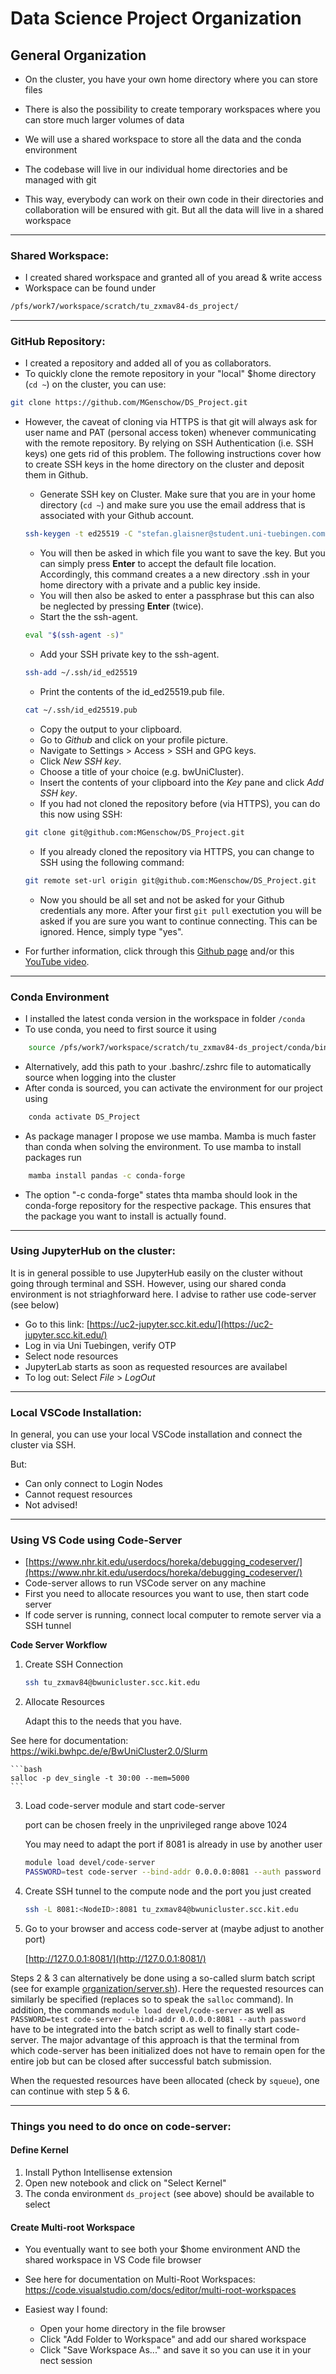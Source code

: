 # Data Science Project Organization


## General Organization
- On the cluster, you have your own home directory where you can store files
- There is also the possibility to create temporary workspaces where you can store much larger volumes of data

- We will use a shared workspace to store all the data and the conda environment
- The codebase will live in our individual home directories and be managed with git
- This way, everybody can work on their own code in their directories and collaboration will be ensured with git. But all the data will live in a shared workspace

---

### Shared Workspace: 
- I created shared workspace and granted all of you aread & write access
- Workspace can be found under
```bash
/pfs/work7/workspace/scratch/tu_zxmav84-ds_project/
```
---

### GitHub Repository:
- I created a repository and added all of you as collaborators.
- To quickly clone the remote repository in your "local" $home directory (`cd ~`) on the cluster, you can use:
```bash
git clone https://github.com/MGenschow/DS_Project.git
```
- However, the caveat of cloning via HTTPS is that git will always ask for user name and PAT (personal access token) whenever communicating with the remote repository. By relying on SSH Authentication (i.e. SSH keys) one gets rid of this problem. The following instructions cover how to create SSH keys in the home directory on the cluster and deposit them in Github.
    - Generate SSH key on Cluster. Make sure that you are in your home directory (`cd ~`) and make sure you use the email address that is associated with your Github account.
    ```bash
    ssh-keygen -t ed25519 -C "stefan.glaisner@student.uni-tuebingen.com"
    ```
    - You will then be asked in which file you want to save the key. But you can simply press **Enter** to accept the default file location. Accordingly, this command creates a a new directory .ssh in your home directory with a private and a public key inside.
    - You will then also be asked to enter a passphrase but this can also be neglected by pressing **Enter** (twice).
    - Start the the ssh-agent.
    ```bash
    eval "$(ssh-agent -s)"
    ```
    - Add your SSH private key to the ssh-agent.
    ```bash
    ssh-add ~/.ssh/id_ed25519
    ```
    - Print the contents of the id_ed25519.pub file.
    ```bash
    cat ~/.ssh/id_ed25519.pub
    ```
    - Copy the output to your clipboard.
    - Go to *Github* and click on your profile picture.
    - Navigate to Settings > Access > SSH and GPG keys.
    - Click *New SSH key*.
    - Choose a title of your choice (e.g. bwUniCluster).
    - Insert the contents of your clipboard into the *Key* pane and click *Add SSH key*.
    - If you had not cloned the repository before (via HTTPS), you can do this now using SSH:
    ```bash
    git clone git@github.com:MGenschow/DS_Project.git
    ```
    - If you already cloned the repository via HTTPS, you can change to SSH using the following command:
    ```bash
    git remote set-url origin git@github.com:MGenschow/DS_Project.git
    ```
    - Now you should be all set and not be asked for your Github credentials any more. After your first `git pull` exectution you will be asked if you are sure you want to continue connecting. This can be ignored. Hence, simply type "yes".

- For further information, click through this [Github page](https://docs.github.com/en/authentication/connecting-to-github-with-ssh/adding-a-new-ssh-key-to-your-github-account) and/or this [YouTube video](https://www.youtube.com/watch?v=WgZIv5HI44o).

---

### Conda Environment
- I installed the latest conda version in the workspace in folder `/conda`
- To use conda, you need to first source it using
```bash
    source /pfs/work7/workspace/scratch/tu_zxmav84-ds_project/conda/bin/activate
```
- Alternatively, add this path to your .bashrc/.zshrc file to automatically source when logging into the cluster
- After conda is sourced, you can activate the environment for our project using 
```bash
    conda activate DS_Project
```
- As package manager I propose we use mamba. Mamba is much faster than conda when solving the environment. To use mamba to install packages run 
```bash
    mamba install pandas -c conda-forge
```
- The option "-c conda-forge" states thta mamba should look in the conda-forge repository for the respective package. This ensures that the package you want to install is actually found.

---

### Using JupyterHub on the cluster:
It is in general possible to use JupyterHub easily on the cluster without going through terminal and SSH. However, using our shared conda environment is not striaghforward here. I advise to rather use code-server (see below)
- Go to this link: [https://uc2-jupyter.scc.kit.edu/](https://uc2-jupyter.scc.kit.edu/)
- Log in via Uni Tuebingen, verify OTP
- Select node resources
- JupyterLab starts as soon as requested resources are availabel
- To log out: Select *File* > *LogOut*

--- 

### Local VSCode Installation:
In general, you can use your local VSCode installation and connect the cluster via SSH. 

But: 

- Can only connect to Login Nodes
- Cannot request resources
- Not advised!

--- 
 
### Using VS Code using Code-Server

- [https://www.nhr.kit.edu/userdocs/horeka/debugging_codeserver/](https://www.nhr.kit.edu/userdocs/horeka/debugging_codeserver/)
- Code-server allows to run VSCode server on any machine
- First you need to allocate resources you want to use, then start code server
- If code server is running, connect local computer to remote server via a SSH tunnel

**Code Server Workflow**
1. Create SSH Connection
    
    ```bash
    ssh tu_zxmav84@bwunicluster.scc.kit.edu
    ```
    
2. Allocate Resources

    Adapt this to the needs that you have.  

See here for  documentation: https://wiki.bwhpc.de/e/BwUniCluster2.0/Slurm
    
    ```bash
    salloc -p dev_single -t 30:00 --mem=5000
    ```
    
3. Load code-server module and start code-server

    port can be chosen freely in the unprivileged range above 1024

    You may need to adapt the port if 8081 is already in use by another user
    
    ```bash
    module load devel/code-server
    PASSWORD=test code-server --bind-addr 0.0.0.0:8081 --auth password
    ```
    
4. Create SSH tunnel to the compute node and the port you just created
    
    ```bash
    ssh -L 8081:<NodeID>:8081 tu_zxmav84@bwunicluster.scc.kit.edu
    ```
    
5. Go to your browser and access code-server at (maybe adjust to another port)
    
    [http://127.0.0.1:8081/](http://127.0.0.1:8081/)
    
    
Steps 2 & 3 can alternatively be done using a so-called slurm batch script (see for example [organization/server.sh](https://github.com/MGenschow/DS_Project/blob/main/organization/server.sh)). Here the requested resources can similarly be specified (replaces so to speak the `salloc` command). In addition, the commands `module load devel/code-server`  as well as `PASSWORD=test code-server --bind-addr 0.0.0.0:8081 --auth password` have to be integrated into the batch script as well to finally start code-server. The major advantage of this approach is that the terminal from which code-server has been initialized does not have to remain open for the entire job but can be closed after successful batch submission.

When the requested resources have been allocated (check by `squeue`), one can continue with step 5 & 6.

---

### Things you need to do once on code-server:
#### Define Kernel
1. Install Python Intellisense extension
2. Open new notebook and click on "Select Kernel"
3. The conda environment `ds_project` (see above) should be available to select

#### Create Multi-root Workspace
- You eventually want to see both your $home environment AND the shared workspace in VS Code file browser
- See here for documentation on Multi-Root Workspaces: https://code.visualstudio.com/docs/editor/multi-root-workspaces

- Easiest way I found: 
    - Open your home directory in the file browser
    - Click "Add Folder to Workspace" and add our shared workspace
    - Click "Save Workspace As..." and save it so you can use it in your nect session

    



